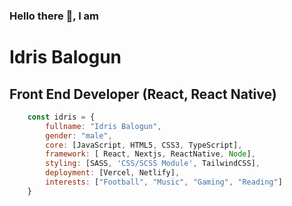 ### Hello there 👋, I am

Idris Balogun
=============

Front End Developer (React, React Native)
-----------------------------------------

``` js
    const idris = { 
        fullname: "Idris Balogun",
        gender: "male",
        core: [JavaScript, HTML5, CSS3, TypeScript], 
        framework: [ React, Nextjs, ReactNative, Node], 
        styling: [SASS, 'CSS/SCSS Module', TailwindCSS],
        deployment: [Vercel, Netlify],
        interests: ["Football", "Music", "Gaming", "Reading"]
    }
```
